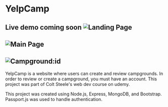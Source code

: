 # YelpCamp
Live demo coming soon
![Landing Page](https://user-images.githubusercontent.com/46696470/183230239-58678e8a-a9f2-4dc9-880c-a403a4e5998b.png)
---
![Main Page](https://user-images.githubusercontent.com/46696470/183230241-cd46f7b1-1e26-4f3f-bb28-9bbd4b9584ae.png)
---
![Campground:id](https://user-images.githubusercontent.com/46696470/183230244-6283a900-68fd-46d1-a34e-f01b6a4d7a6b.png)
---
YelpCamp is a website where users can create and review campgrounds. In order to review or create a campground, you must have an account. This project was part of Colt Steele's web dev course on udemy.

This project was created using Node.js, Express, MongoDB, and Bootstrap. Passport.js was used to handle authentication.
